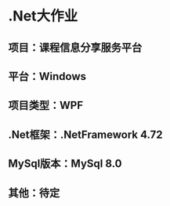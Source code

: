# .Net大作业
## 项目：课程信息分享服务平台
## 平台：Windows
## 项目类型：WPF
## .Net框架：.NetFramework 4.72
## MySql版本：MySql 8.0
## 其他：待定